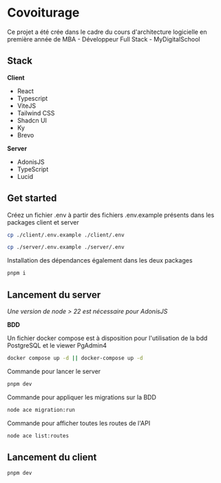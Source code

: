 # Covoiturage

Ce projet a été crée dans le cadre du cours d'architecture logicielle en première année de MBA - Développeur Full Stack - MyDigitalSchool

## Stack

**Client**
- React
- Typescript
- ViteJS
- Tailwind CSS
- Shadcn UI
- Ky
- Brevo

**Server**
- AdonisJS
- TypeScript
- Lucid

## Get started


Créez un fichier .env à partir des fichiers .env.example présents dans les packages client et server

```bash
cp ./client/.env.example ./client/.env
```

```bash
cp ./server/.env.example ./server/.env
```

Installation des dépendances également dans les deux packages

```bash
pnpm i
```

## Lancement du server

_Une version de node > 22 est nécessaire pour AdonisJS_

**BDD**

Un fichier docker compose est à disposition pour l'utilisation de la bdd PostgreSQL et le viewer PgAdmin4

```bash
docker compose up -d || docker-compose up -d
```

Commande pour lancer le server

```bash
pnpm dev
```

Commande pour appliquer les migrations sur la BDD

```bash
node ace migration:run
```

Commande pour afficher toutes les routes de l'API

```bash
node ace list:routes
```

## Lancement du client 

```bash
pnpm dev
```
